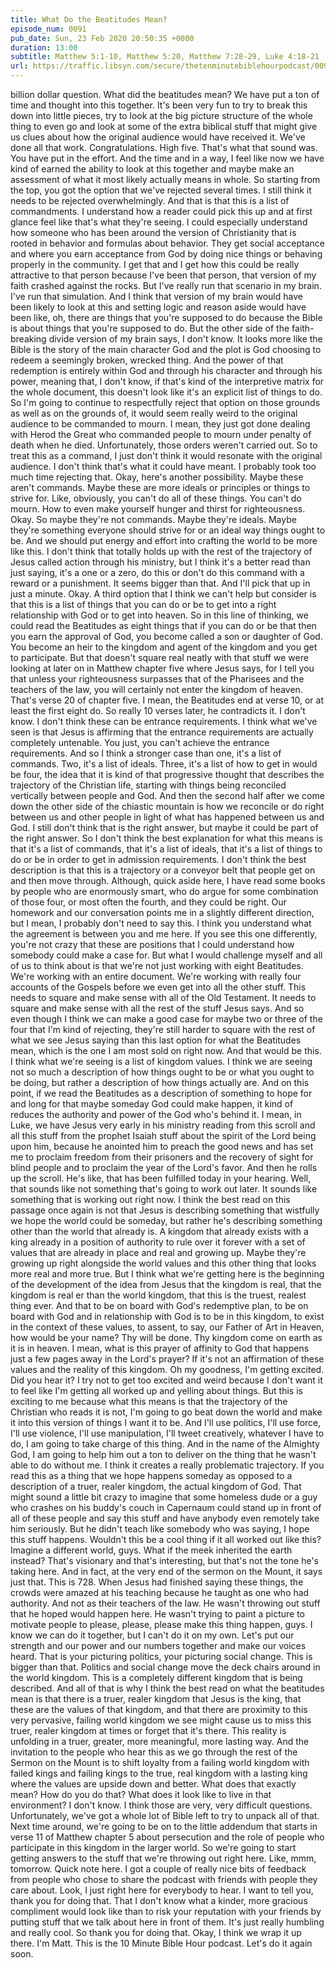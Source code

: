 ```yaml
---
title: What Do the Beatitudes Mean?
episode_num: 0091
pub_date: Sun, 23 Feb 2020 20:50:35 +0000
duration: 13:00
subtitle: Matthew 5:1-10, Matthew 5:20, Matthew 7:28-29, Luke 4:18-21
url: https://traffic.libsyn.com/secure/thetenminutebiblehourpodcast/0091_-_Final.mp3
---
```


 billion dollar question. What did the beatitudes mean? We have put a ton of time and thought into this together. It's been very fun to try to break this down into little pieces, try to look at the big picture structure of the whole thing to even go and look at some of the extra biblical stuff that might give us clues about how the original audience would have received it. We've done all that work. Congratulations. High five. That's what that sound was. You have put in the effort. And the time and in a way, I feel like now we have kind of earned the ability to look at this together and maybe make an assessment of what it most likely actually means in whole. So starting from the top, you got the option that we've rejected several times. I still think it needs to be rejected overwhelmingly. And that is that this is a list of commandments. I understand how a reader could pick this up and at first glance feel like that's what they're seeing. I could especially understand how someone who has been around the version of Christianity that is rooted in behavior and formulas about behavior. They get social acceptance and where you earn acceptance from God by doing nice things or behaving properly in the community. I get that and I get how this could be really attractive to that person because I've been that person, that version of my faith crashed against the rocks. But I've really run that scenario in my brain. I've run that simulation. And I think that version of my brain would have been likely to look at this and setting logic and reason aside would have been like, oh, there are things that you're supposed to do because the Bible is about things that you're supposed to do. But the other side of the faith-breaking divide version of my brain says, I don't know. It looks more like the Bible is the story of the main character God and the plot is God choosing to redeem a seemingly broken, wrecked thing. And the power of that redemption is entirely within God and through his character and through his power, meaning that, I don't know, if that's kind of the interpretive matrix for the whole document, this doesn't look like it's an explicit list of things to do. So I'm going to continue to respectfully reject that option on those grounds as well as on the grounds of, it would seem really weird to the original audience to be commanded to mourn. I mean, they just got done dealing with Herod the Great who commanded people to mourn under penalty of death when he died. Unfortunately, those orders weren't carried out. So to treat this as a command, I just don't think it would resonate with the original audience. I don't think that's what it could have meant. I probably took too much time rejecting that. Okay, here's another possibility. Maybe these aren't commands. Maybe these are more ideals or principles or things to strive for. Like, obviously, you can't do all of these things. You can't do mourn. How to even make yourself hunger and thirst for righteousness. Okay. So maybe they're not commands. Maybe they're ideals. Maybe they're something everyone should strive for or an ideal way things ought to be. And we should put energy and effort into crafting the world to be more like this. I don't think that totally holds up with the rest of the trajectory of Jesus called action through his ministry, but I think it's a better read than just saying, it's a one or a zero, do this or don't do this command with a reward or a punishment. It seems bigger than that. And I'll pick that up in just a minute. Okay. A third option that I think we can't help but consider is that this is a list of things that you can do or be to get into a right relationship with God or to get into heaven. So in this line of thinking, we could read the Beatitudes as eight things that if you can do or be that then you earn the approval of God, you become called a son or daughter of God. You become an heir to the kingdom and agent of the kingdom and you get to participate. But that doesn't square real neatly with that stuff we were looking at later on in Matthew chapter five where Jesus says, for I tell you that unless your righteousness surpasses that of the Pharisees and the teachers of the law, you will certainly not enter the kingdom of heaven. That's verse 20 of chapter five. I mean, the Beatitudes end at verse 10, or at least the first eight do. So really 10 verses later, he contradicts it. I don't know. I don't think these can be entrance requirements. I think what we've seen is that Jesus is affirming that the entrance requirements are actually completely untenable. You just, you can't achieve the entrance requirements. And so I think a stronger case than one, it's a list of commands. Two, it's a list of ideals. Three, it's a list of how to get in would be four, the idea that it is kind of that progressive thought that describes the trajectory of the Christian life, starting with things being reconciled vertically between people and God. And then the second half after we come down the other side of the chiastic mountain is how we reconcile or do right between us and other people in light of what has happened between us and God. I still don't think that is the right answer, but maybe it could be part of the right answer. So I don't think the best explanation for what this means is that it's a list of commands, that it's a list of ideals, that it's a list of things to do or be in order to get in admission requirements. I don't think the best description is that this is a trajectory or a conveyor belt that people get on and then move through. Although, quick aside here, I have read some books by people who are enormously smart, who do argue for some combination of those four, or most often the fourth, and they could be right. Our homework and our conversation points me in a slightly different direction, but I mean, I probably don't need to say this. I think you understand what the agreement is between you and me here. If you see this one differently, you're not crazy that these are positions that I could understand how somebody could make a case for. But what I would challenge myself and all of us to think about is that we're not just working with eight Beatitudes. We're working with an entire document. We're working with really four accounts of the Gospels before we even get into all the other stuff. This needs to square and make sense with all of the Old Testament. It needs to square and make sense with all the rest of the stuff Jesus says. And so even though I think we can make a good case for maybe two or three of the four that I'm kind of rejecting, they're still harder to square with the rest of what we see Jesus saying than this last option for what the Beatitudes mean, which is the one I am most sold on right now. And that would be this. I think what we're seeing is a list of kingdom values. I think we are seeing not so much a description of how things ought to be or what you ought to be doing, but rather a description of how things actually are. And on this point, if we read the Beatitudes as a description of something to hope for and long for that maybe someday God could make happen, it kind of reduces the authority and power of the God who's behind it. I mean, in Luke, we have Jesus very early in his ministry reading from this scroll and all this stuff from the prophet Isaiah stuff about the spirit of the Lord being upon him, because he anointed him to preach the good news and has set me to proclaim freedom from their prisoners and the recovery of sight for blind people and to proclaim the year of the Lord's favor. And then he rolls up the scroll. He's like, that has been fulfilled today in your hearing. Well, that sounds like not something that's going to work out later. It sounds like something that is working out right now. I think the best read on this passage once again is not that Jesus is describing something that wistfully we hope the world could be someday, but rather he's describing something other than the world that already is. A kingdom that already exists with a king already in a position of authority to rule over it forever with a set of values that are already in place and real and growing up. Maybe they're growing up right alongside the world values and this other thing that looks more real and more true. But I think what we're getting here is the beginning of the development of the idea from Jesus that the kingdom is real, that the kingdom is real er than the world kingdom, that this is the truest, realest thing ever. And that to be on board with God's redemptive plan, to be on board with God and in relationship with God is to be in this kingdom, to exist in the context of these values, to assent, to say, our Father of Art in Heaven, how would be your name? Thy will be done. Thy kingdom come on earth as it is in heaven. I mean, what is this prayer of affinity to God that happens just a few pages away in the Lord's prayer? If it's not an affirmation of these values and the reality of this kingdom. Oh my goodness, I'm getting excited. Did you hear it? I try not to get too excited and weird because I don't want it to feel like I'm getting all worked up and yelling about things. But this is exciting to me because what this means is that the trajectory of the Christian who reads it is not, I'm going to go beat down the world and make it into this version of things I want it to be. And I'll use politics, I'll use force, I'll use violence, I'll use manipulation, I'll tweet creatively, whatever I have to do, I am going to take charge of this thing. And in the name of the Almighty God, I am going to help him out a ton to deliver on the thing that he wasn't able to do without me. I think it creates a really problematic trajectory. If you read this as a thing that we hope happens someday as opposed to a description of a truer, realer kingdom, the actual kingdom of God. That might sound a little bit crazy to imagine that some homeless dude or a guy who crashes on his buddy's couch in Capernaum could stand up in front of all of these people and say this stuff and have anybody even remotely take him seriously. But he didn't teach like somebody who was saying, I hope this stuff happens. Wouldn't this be a cool thing if it all worked out like this? Imagine a different world, guys. What if the meek inherited the earth instead? That's visionary and that's interesting, but that's not the tone he's taking here. And in fact, at the very end of the sermon on the Mount, it says just that. This is 728. When Jesus had finished saying these things, the crowds were amazed at his teaching because he taught as one who had authority. And not as their teachers of the law. He wasn't throwing out stuff that he hoped would happen here. He wasn't trying to paint a picture to motivate people to please, please, please make this thing happen, guys. I know we can do it together, but I can't do it on my own. Let's put our strength and our power and our numbers together and make our voices heard. That is your picturing politics, your picturing social change. This is bigger than that. Politics and social change move the deck chairs around in the world kingdom. This is a completely different kingdom that is being described. And all of that is why I think the best read on what the beatitudes mean is that there is a truer, realer kingdom that Jesus is the king, that these are the values of that kingdom, and that there are proximity to this very pervasive, failing world kingdom we see might cause us to miss this truer, realer kingdom at times or forget that it's there. This reality is unfolding in a truer, greater, more meaningful, more lasting way. And the invitation to the people who hear this as we go through the rest of the Sermon on the Mount is to shift loyalty from a failing world kingdom with failed kings and failing kings to the true, real kingdom with a lasting king where the values are upside down and better. What does that exactly mean? How do you do that? What does it look like to live in that environment? I don't know. I think those are very, very difficult questions. Unfortunately, we've got a whole lot of Bible left to try to unpack all of that. Next time around, we're going to be on to the little addendum that starts in verse 11 of Matthew chapter 5 about persecution and the role of people who participate in this kingdom in the larger world. So we're going to start getting answers to the stuff that we're throwing out right here. Like, mmm, tomorrow. Quick note here. I got a couple of really nice bits of feedback from people who chose to share the podcast with friends with people they care about. Look, I just right here for everybody to hear. I want to tell you, thank you for doing that. That I don't know what a kinder, more gracious compliment would look like than to risk your reputation with your friends by putting stuff that we talk about here in front of them. It's just really humbling and really cool. So thank you for doing that. Okay, I think we wrap it up there. I'm Matt. This is the 10 Minute Bible Hour podcast. Let's do it again soon.